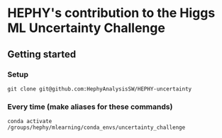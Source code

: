 # HEPHY's contribution to the Higgs ML Uncertainty Challenge

## Getting started

### Setup
`git clone git@github.com:HephyAnalysisSW/HEPHY-uncertainty`

### Every time (make aliases for these commands)
`conda activate /groups/hephy/mlearning/conda_envs/uncertainty_challenge`
